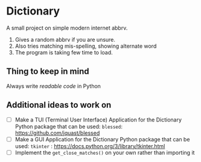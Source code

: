 # Dictionary
A small project on simple modern internet abbrv.
1. Gives a random abbrv if you are unsure.
2. Also tries matching mis-spelling, showing alternate word
3. The program is taking few time to load. 


## Thing to keep in mind
Always write *readable code* in Python 

## Additional ideas to work on

- [ ] Make a TUI (Terminal User Interface) Application for the Dictionary
Python package that can be used: `blessed`: https://github.com/jquast/blessed
- [ ] Make a GUI Application for the Dictionary
Python package that can be used: `tkinter` : https://docs.python.org/3/library/tkinter.html
- [ ] Implement the `get_close_matches()` on your own rather than importing it 
